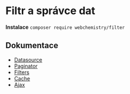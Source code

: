 # Filtr a správce dat

**Instalace**
`composer require webchemistry/filter`

## Dokumentace

- [Datasource](https://github.com/WebChemistry/Filter/tree/master/docs/cs/datasource.md)
- [Paginator](https://github.com/WebChemistry/Filter/tree/master/docs/cs/paginator.md)
- [Filters](https://github.com/WebChemistry/Filter/tree/master/docs/cs/filters.md)
- [Cache](https://github.com/WebChemistry/Filter/tree/master/docs/cs/cache.md)
- [Ajax](https://github.com/WebChemistry/Filter/tree/master/docs/cs/ajax.md)

